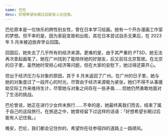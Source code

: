 ```yaml
---
name: 巴伦
desc: 好想希望长眠过后能有人记住我。
---
```


巴伦原本是一位快乐的跨性别女性，曾在日本学习绘画。她有一个开办漫画工作室的梦想。但不幸的是，因为家庭变故和出柜，其在日本尝试自杀无果后，在 2023 年 5 月末被迫放弃学业回国。

回国后，她失去了几乎所有的经济来源。更难的是，由于其严重的 PTSD，她无法再次拿起画笔了。她在广州找到了能陪伴她的好朋友，后又前往北京暂居。在北京的日子里，虽然她时常担心经济等问题，但在大家的安慰下，她过得还算开心。

但出于经济压力与对象的原因，其于 8 月末返回了广州。在广州的日子里，她与她的对象度过了一段开心的时光，尽管由于经济来源极为紧张，她们不得不从事援助交际工作来维持生计，尽管她与对象之间存在一些矛盾……但她仍然勇敢地面对了生活的挑战。

巴伦曾说，她正在进行少女终末旅行……不幸的是，她最终离我们而去，结束了属于自己的这段旅行。在旅途之中，她曾经留下过这样的话语：「好想希望长眠过后能有人记住我。」

晚安，巴伦，我们都会记住你的，希望你在往参宿四的道路上一路顺风。
